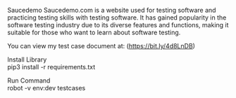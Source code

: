 Saucedemo
Saucedemo.com is a website used for testing software and practicing testing skills with testing software. It has gained popularity in the software testing industry due to its diverse features and functions, making it suitable for those who want to learn about software testing.

You can view my test case document at: (https://bit.ly/4d8LnDB)

Install Library\
pip3 install -r requirements.txt

Run Command\
robot -v env:dev testcases
